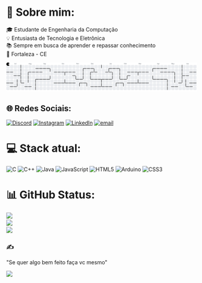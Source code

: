 # 💫 Sobre mim:
🎓 Estudante de Engenharia da Computação <br> 💡 Entusiasta de Tecnologia e Eletrônica  <br>📚 Sempre em busca de aprender e repassar conhecimento<br>📍 Fortaleza - CE 

<picture>
  <source media="(prefers-color-scheme: dark)" srcset="https://raw.githubusercontent.com/gabriel13px/gabriel13px/output/pacman-contribution-graph-dark.svg">
  <source media="(prefers-color-scheme: light)" srcset="https://raw.githubusercontent.com/gabriel13px/gabriel13px/output/pacman-contribution-graph.svg">
  <img alt="pacman contribution graph" src="https://raw.githubusercontent.com/gabriel13px/gabriel13px/output/pacman-contribution-graph.svg">
</picture>

###
###
## 🌐 Redes Sociais:
[![Discord](https://img.shields.io/badge/Discord-%237289DA.svg?logo=discord&logoColor=white)](https://discord.gg/gabriel13_px) [![Instagram](https://img.shields.io/badge/Instagram-%23E4405F.svg?logo=Instagram&logoColor=white)](https://instagram.com/gabriel13px) [![LinkedIn](https://img.shields.io/badge/LinkedIn-%230077B5.svg?logo=linkedin&logoColor=white)](https://linkedin.com/in/gabriel-oliveira-da-silva-486281359) [![email](https://img.shields.io/badge/Email-D14836?logo=gmail&logoColor=white)](mailto:gabrielga0304@gmail.com) 

# 💻 Stack atual:
![C](https://img.shields.io/badge/c-%2300599C.svg?style=for-the-badge&logo=c&logoColor=white) ![C++](https://img.shields.io/badge/c++-%2300599C.svg?style=for-the-badge&logo=c%2B%2B&logoColor=white) ![Java](https://img.shields.io/badge/java-%23ED8B00.svg?style=for-the-badge&logo=openjdk&logoColor=white) ![JavaScript](https://img.shields.io/badge/javascript-%23323330.svg?style=for-the-badge&logo=javascript&logoColor=%23F7DF1E) ![HTML5](https://img.shields.io/badge/html5-%23E34F26.svg?style=for-the-badge&logo=html5&logoColor=white) ![Arduino](https://img.shields.io/badge/-Arduino-00979D?style=for-the-badge&logo=Arduino&logoColor=white) ![CSS3](https://img.shields.io/badge/css3-%231572B6.svg?style=for-the-badge&logo=css3&logoColor=white)
# 📊 GitHub Status:
![](https://github-readme-stats.vercel.app/api?username=gabriel13px&theme=radical&hide_border=false&include_all_commits=true&count_private=true)<br/>
![](https://nirzak-streak-stats.vercel.app/?user=gabriel13px&theme=radical&hide_border=false)<br/>
![](https://github-readme-stats.vercel.app/api/top-langs/?username=gabriel13px&theme=radical&hide_border=false&include_all_commits=true&count_private=true&layout=compact)

### ✍️ 
"Se quer algo bem feito faça vc mesmo"

<div >
  <img height="200" src="https://media1.tenor.com/m/8McSG0mE3dsAAAAd/dog-dog-peace.gif"  />
</div>

###


<!-- Proudly created with GPRM ( https://gprm.itsvg.in ) -->
